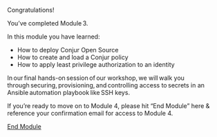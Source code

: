 Congratulations!   

You’ve completed Module 3. 

In this module you have learned:  
* How to deploy Conjur Open Source
* How to create and load a Conjur policy
* How to apply least privilege authorization to an identity

In our final hands-on session of our workshop, we will walk you through securing, provisioning, and controlling access to secrets in an Ansible automation playbook like SSH keys.  

If you’re ready to move on to Module 4, please hit “End Module” here & reference your confirmation email for access to Module 4.

[End Module](https://cyberark.com)
<style>
.social-share.row, #next-tutorial{
    display: none;
}
</style>
